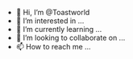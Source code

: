 - 👋 Hi, I’m @Toastworld
- 👀 I’m interested in ...
- 🌱 I’m currently learning ...
- 💞️ I’m looking to collaborate on ...
- 📫 How to reach me ...

<!---
Toastworld/Toastworld is a ✨ special ✨ repository because its `README.md` (this file) appears on your GitHub profile.
You can click the Preview link to take a look at your changes.
--->
